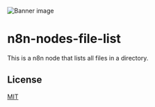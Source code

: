 ![Banner image](https://user-images.githubusercontent.com/10284570/173569848-c624317f-42b1-45a6-ab09-f0ea3c247648.png)

# n8n-nodes-file-list

This is a n8n node that lists all files in a directory.

## License

[MIT](https://github.com/n8n-io/n8n-nodes-starter/blob/master/LICENSE.md)
